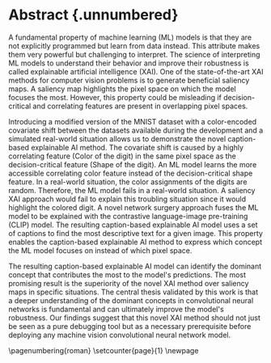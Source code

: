 # Abstract {.unnumbered}
A fundamental property of machine learning (ML) models is that they are not explicitly programmed but learn from data instead. This attribute makes them very powerful but challenging to interpret. The science of interpreting ML models to understand their behavior and improve their robustness is called explainable artificial intelligence (XAI). One of the state-of-the-art XAI methods for computer vision problems is to generate beneficial saliency maps. A saliency map highlights the pixel space on which the model focuses the most. However, this property could be misleading if decision-critical and correlating features are present in overlapping pixel spaces.

Introducing a modified version of the MNIST dataset with a color-encoded covariate shift between the datasets available during the development and a simulated real-world situation allows us to demonstrate the novel caption-based explainable AI method. The covariate shift is caused by a highly correlating feature (Color of the digit) in the same pixel space as the decision-critical feature (Shape of the digit). An ML model learns the more accessible correlating color feature instead of the decision-critical shape feature. In a real-world situation, the color assignments of the digits are random. Therefore, the ML model fails in a real-world situation. A saliency XAI approach would fail to explain this troubling situation since it would highlight the colored digit. A novel network surgery approach fuses the ML model to be explained with the contrastive language-image pre-training (CLIP) model. The resulting caption-based explainable AI model uses a set of captions to find the most descriptive text for a given image. This property enables the caption-based explainable AI method to express which concept the ML model focuses on instead of which pixel space.

The resulting caption-based explainable AI model can identify the dominant concept that contributes the most to the model's predictions. The most promising result is the superiority of the novel XAI method over saliency maps in specific situations. The central thesis validated by this work is that a deeper understanding of the dominant concepts in convolutional neural networks is fundamental and can ultimately improve the model's robustness. Our findings suggest that this novel XAI method should not just be seen as a pure debugging tool but as a necessary prerequisite before deploying any machine vision convolutional neural network model.





<!-- \hypertarget{abstract}{%
\chapter*{\vspace*{-4cm} Abstract}\label{abstract}}
\addcontentsline{toc}{chapter}{Abstract} -->

<!-- Short version of introduction and results -->
<!-- Initial situation: (3/ 9 sentences)
- Machine learning in all areas of our lives.
- Safety/Need for robustness
- Explainable AI -->
<!-- 
Babytalk:
After a few short years of life, children can fathom the concepts behind simple words and connect them to related images. They can identify the connection between shapes and textures of the physical world to the abstract symbols of written language. It’s something we take for granted. Very few (if any) people in the world will remember a time when these “basic” skills were beyond their capacity.
-->

<!-- 
Very nice intro inspiration:
In recent years, there’s been an explosion of AI datasets and models that are impacting millions around the world each day. Some systems are recommending us songs and movies to enjoy; others are automating fundamental business processes or saving lives by detecting tumors. In the near future, machines relying on AI will drive our cars, fly our aircraft, and manage our care. But for that to take place, we need to ensure that those systems are robust enough against any attempts to hack them.
asdf
During development of an AI model, conditions are carefully controlled to obtain the best possible performance — like starting a seedling in a greenhouse. But in the real-world, where models are ultimately deployed, conditions are rarely perfect, and risks are abundant. If development is a greenhouse, then deployment is a jungle. We have to prepare AI models to withstand the onslaught.
asdf
For years, AI models struggled to reach accuracy levels suitable for real-world applications. Now that they’ve reached that threshold for certain tasks, it is crucial to recognize that accuracy isn’t the only benchmark that matters. In the real-world, fairness, interpretability, and robustness are critical, and many tools are available to inspect these dimensions of AI models. Developers must actively prepare AI models to succeed in the wild by spotting holes in the armor, predicting an adversary’s next move, and weaving robustness into the fabric of AI.
-->
<!-- 
An increasing number of new and exciting machine learning applications disrupt our lives almost daily. Autonomous driving, movie recommender systems and traffic prediction are just a few large-scale projects to be mentioned in this context. There is no doubt that many more exciting applications will come, but with great power comes great responsibility. The fundamental property of machine learning models is that they are not explicitly programmed but learn from data instead. This characteristic makes them very powerful but challenging to interpret. The situation gets even worse in e.g. medical environments where a patient could suffer from wrong predictions made by a machine learning model. Therefore, it is mission-critical to deploy robust machine learning models only. The science of interpreting machine learning models to improve their robustness is called explainable artificial intelligence (XAI). One of the state-of-the-art methods in computer vision problems is generating beneficial saliency maps. The primary issue of these saliency maps is that they tell where the model focuses on an image instead of answering what they are seeing. This property is problematic if correlating and causating features are present in overlapping pixel space.  -->

<!--
Approach/Technology: (10/12 sentences)
- XAI helps to understand, does not fall for a bias (correlation instead of causation)
- state of the art saliency maps tell where, but not why or what
- increase robustness
- Dataset with covariate shift.
- biased model falls for bias instead of learning the task.
- Accuracy looks promising -> Is dangerous!
- Using CLIP to explain
- New XAI method: Network surgery/Layer swapping
- Hypothesis: CLIP can be used to obtain an explanation -> Points to bias and covariate shift -> Covariate shift is understood and can be fixed

Introducing a modified version of the MNIST dataset with a covariate shift between the training/validation and test subsets allows us to demonstrate the novel XAI method. The covariate shift is caused by a positive correlating feature (Color) in the same pixel space as the causation feature (Shape of the digit) for the training and validation subsets. A negative correlating feature (Color) in the same pixel space as the causation feature (Shape of the digit) for the test subset. A standalone model most likely learns the more accessible to learn correlating feature (Color) instead of the causating (Shape of the digit) feature. Therefore, the model fails miserably on the test dataset. A saliency XAI approach would fail to explain this troubling situation since it would highlight the colored digit. The novel XAI method presented uses a contrastive language-image pre-training (CLIP) model to obtain an explanation in natural language. This core characteristic enables the XAI method to express what the model focuses on instead of where. A novel network surgery approach switches layers between a given image classification model to be explained and the image encoder of CLIP. During this layer-switching process, the properties of the embedding space of CLIP and the decision-critical layers from the model to be explained are merged and preserved. The novel XAI method enables AI practitioners to ask questions like "Do you see a red digit?" (Undesired correlating feature) or "Do you see a digit with the number 5?" (Desired causation feature) and to understand and improve the model's behavior by interpreting the results. -->

<!-- Result/Conclusion: (6/2 sentences)
The resulting explanation provides an opportunity to improve the model on possible concerning findings. Therefore, the final product is a trusted machine learning model which uses robust features instead of e.g. spurious correlations. Work in progress...
-->

<!-- Total: (19/23 sentences) - maximum: 3500 characters -->

\pagenumbering{roman}
\setcounter{page}{1}
\newpage

<!-- Nice sentences: -->
<!-- Why should we trust AI enough to drive cars, detect diseases, and identify suspects when it is a black box? -->

<!-- 
#TODO 
[x] Text Amil for a meeting
[x] Explain network dissection
[x] Interpretability vs. explainability
[x] check if image encoder from clip and openclip look the same
    [x] Show differences between CLIP and open-CLIP in appendix
[x] Replace with better definition of contrastive learning!
[x] Clean desktop
[x] Add CLIP limitations/advantages/disadvantages
[x] Understand einsum(..) -> scores = torch.einsum('aixy,ajxy->ij', ... -> torch.product(..) and toch.sum(..)
[x] check 1024 features are dependent if resnet or transformer
[x] update dataloader to provide CLIP preprocessored images
[x] whats the scale of the original mnist data? 0-1 or 0-255? -> CLIP expect 0-1
[x] balance 5/8 mnist dataset
[x] explain numeric differences between CLIP and open-CLIP
[x] fix presentation date for lab buddies (08.02@lab-meeting and 09.02 presentation at 08:00 o'clock)
[x] Chapter model add learning curves
[x] gray biased mnist to gray unbiased mnist
[x] introduce term "embedding similarities" (clip.png)
[x] change human robot image with captions instead of suggestions!
[x] chapter model: replace 2 learning curves figures and add accuracy on real-world dataset (~0%)
[x] Show differences between ResNet-50 and CLIP's modified ResNet-50 in appendix
[x] draw images in abstract
[x] add attended courses and seminars to closing words
[x] chapter results: add unbiased/gray learning curves figures and add accuracy on real-world dataset (~100%)
[x] retrain models with random color assignments
[x] coding
    - preparation
        [x] setup dataset
        [x] prepare standalone model
        [x] prepare clip model
        [x] compute mean+std for each layer
    - matching
        [x] match layers
        [x] plot matching scores
    - layer swapping
        [x] swap layers
        [x] observe cosine similarities from clip/analyze impact of network surgery
    - Order of tasks:
        [x] Understand content in standalone_statistics
        [x] Understand content in clip_statistics
        [x] Understand einsum(..)
        [x] Understand content in table
        [x] Understand match_scores
        [x] Understand swapping
    [x] Add another representation with cosine similarities and probabilities in layer swapping plots
    [x] Finetuning: Unfreeze all layers and retrain models
    [x] Extend ResNet explanation
[x] references: format for double quotes like ""asdf"", etc.
[x] references: publisher is not displayed! Replace with journal if applicable!
[x] document hyperparameters for standalone model training
[x] document size of dataset splits
[x] Table of contents is missing
[x] List of figures is missing
[x] document network surgery
[x] check for correct usage: convolution kernel/convolutional layer/convolutional neural network/activation map
[x] Mention configuration for images in chapter "results"
[x] describe tables in appendix
[x] move shape/color figures to appendix  
[x] leave test figures in results and move others to the appendix
[x] evtl. create new figures showing all four values and put them in front of the bundled figure
[x] document results
[x] correct introduction
[x] write abstract for documentation (limit to 1 page) and online
[x] Documentation: Use term finetuning instead of transfer learning
[x] Documentation: Specify "Smilarity", which is defined as sum of large products.
[] document conclusion

# Bonus:
[] Why are cosine similarities always larger than 0? Because of the log from the loss function used for training?
[] Preprocessor size of images in chapter dataset
-->
